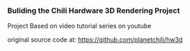 ### Buliding the Chili Hardware 3D Rendering Project

Project Based on video tutorial series on youtube

original source code at:
https://github.com/planetchili/hw3d
